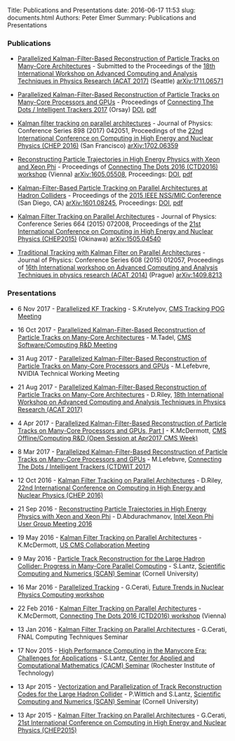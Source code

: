 Title: Publications and Presentations
date: 2016-06-17 11:53
slug: documents.html
Authors: Peter Elmer
Summary: Publications and Presentations

### Publications

  * [Parallelized Kalman-Filter-Based Reconstruction of Particle Tracks on Many-Core Architectures](http://arxiv.org/abs/1711.06571) - Submitted to the Proceedings of the [18th International Workshop on Advanced Computing and Analysis Techniques in Physics Research (ACAT 2017)](https://indico.cern.ch/event/567550/) (Seattle) [arXiv:1711.06571](http://arxiv.org/abs/1711.06571)

  * [Parallelized Kalman-Filter-Based Reconstruction of Particle Tracks on Many-Core Processors and GPUs](https://indico.cern.ch/event/577003/) - Proceedings of [Connecting The Dots / Intelligent Trackers 2017](https://indico.cern.ch/event/577003/) (Orsay) [DOI](https://doi.org/10.1051/epjconf/201715000006), [pdf](http://www.epj-conferences.org/articles/epjconf/pdf/2017/19/epjconf_ctdw2017_00006.pdf)

  * [Kalman filter tracking on parallel architectures](http://iopscience.iop.org/article/10.1088/1742-6596/898/4/042051/pdf) - Journal of Physics: Conference Series 898 (2017) 042051, Proceedings of the [22nd International Conference on Computing in High Energy and Nuclear Physics (CHEP 2016)](http://chep2016.org/) (San Francisco) [arXiv:1702.06359](http://arxiv.org/abs/1702.06359)  

  * [Reconstructing Particle Trajectories in High Energy Physics with Xeon and Xeon Phi](http://arxiv.org/abs/1605.05508) - Proceedings of [Connecting The Dots 2016 (CTD2016) workshop](https://indico.hephy.oeaw.ac.at/event/86/overview) (Vienna) [arXiv:1605.05508](http://arxiv.org/abs/1605.05508), Proceedings: [DOI](http://dx.doi.org/10.1051/epjconf/201612700010), [pdf](http://www.epj-conferences.org/articles/epjconf/pdf/2016/22/epjconf_dots2016_00010.pdf)

  * [Kalman-Filter-Based Particle Tracking on Parallel Architectures at Hadron Colliders](http://arxiv.org/abs/1601.08245) - Proceedings of the [2015 IEEE NSS/MIC Conference](http://www.nss-mic.org/2015/public/welcome.asp) (San Diego, CA) [arXiv:1601.08245](http://arxiv.org/abs/1601.08245), Proceedings: [DOI](https://doi.org/10.1109/NSSMIC.2015.7581932), [pdf](http://ieeexplore.ieee.org/iel7/7572833/7581238/07581932.pdf)

  * [Kalman Filter Tracking on Parallel Architectures](http://iopscience.iop.org/article/10.1088/1742-6596/664/7/072008/pdf) - Journal of Physics: Conference Series 664 (2015) 072008, Proceedings of the [21st International Conference on Computing in High Energy and Nuclear Physics (CHEP2015)](http://chep2015.kek.jp/programs.html) (Okinawa) [arXiv:1505.04540](http://arxiv.org/abs/1505.04540)

  * [Traditional Tracking with Kalman Filter on Parallel Architectures](http://iopscience.iop.org/article/10.1088/1742-6596/608/1/012057/pdf) - Journal of Physics: Conference Series 608 (2015) 012057, Proceedings of [16th International workshop on Advanced Computing and Analysis Techniques in physics research (ACAT 2014)](https://indico.cern.ch/event/258092/) (Prague) [arXiv:1409.8213](http://arxiv.org/abs/1409.8213)

### Presentations

  * 6 Nov 2017 - [Parallelized KF Tracking](https://indico.cern.ch/event/675097/contributions/2762418/attachments/1552851/2440551/mkFit_TRKPOG_110617.pdf) - S.Krutelyov, [CMS Tracking POG Meeting](https://indico.cern.ch/event/675097/)

  * 16 Oct 2017 - [Parallelized Kalman-Filter-Based Reconstruction of Particle Tracks on Many-Core Architectures](https://indico.cern.ch/event/670408/contributions/2742244/attachments/1533333/2417150/PKF-CmsRD-2017-10-16.pdf) - M.Tadel, [CMS Software/Computing R&D Meeting](https://indico.cern.ch/event/670408/)

  * 31 Aug 2017 - [Parallelized Kalman-Filter-Based Reconstruction of Particle Tracks on Many-Core Processors and GPUs](http://trackreco.github.io/downloads/20170829_kf_reco_nvidia.pptx) - M.Lefebvre, NVIDIA Technical Working Meeting

  * 21 Aug 2017 - [Parallelized Kalman-Filter-Based Reconstruction of Particle Tracks on Many-Core Architectures](https://indico.cern.ch/event/567550/contributions/2629722/attachments/1510614/2355643/KalmanManyCore.pdf) - D.Riley, [18th International Workshop on Advanced Computing and Analysis Techniques in Physics Research (ACAT 2017)](http://chep2016.org)

  * 4 Apr 2017 - [Parallelized Kalman-Filter-Based Reconstruction of Particle Tracks on Many-Core Processors and GPUs, Part I](https://indico.cern.ch/event/627874/contributions/2535873/attachments/1439210/2214757/mictrack_cmsweek_040417.pdf) - K.McDermott, [CMS Offline/Computing R&D (Open Session at Apr2017 CMS Week)](https://indico.cern.ch/event/627874/)

  * 8 Mar 2017 - [Parallelized Kalman-Filter-Based Reconstruction of Particle Tracks on Many-Core Processors and GPUs](https://indico.cern.ch/event/577003/contributions/2445865/attachments/1424014/2183659/CtD2017_lefebvre.pdf) - M.Lefebvre, [Connecting The Dots / Intelligent Trackers (CTDWIT 2017)](https://indico.cern.ch/event/577003/)

  * 12 Oct 2016 - [Kalman Filter Tracking on Parallel Architectures](https://indico.cern.ch/event/505613/contributions/2254599/attachments/1347645/2043445/Oral-115-v8.pdf) - D.Riley, [22nd International Conference on Computing in High Energy and Nuclear Physics (CHEP 2016)](http://chep2016.org)

  * 21 Sep 2016 - [Reconstructing Particle Trajectories in High Energy Physics with Xeon and Xeon Phi](https://anl.app.box.com/v/IXPUG2016-presentation-43) - D.Abdurachmanov, [Intel Xeon Phi User Group Meeting 2016](https://www.ixpug.org/events/ixpug-2016)

  * 19 May 2016 - [Kalman Filter Tracking on Parallel Architectures](https://indico.cern.ch/event/506353/contributions/2150036/attachments/1276116/1893325/uscms2016_mcdermott_kf-par-arch.pdf) - K.McDermott, [US CMS Collaboration Meeting](https://indico.cern.ch/event/506353/)

  * 9 May 2016 - [Particle Track Reconstruction for the Large Hadron Collider: Progress in Many-Core Parallel Computing](https://www.cac.cornell.edu/Education/PtcleTrackRecoLHC.pdf) - S.Lantz, [Scientific Computing and Numerics (SCAN) Seminar](http://www.math.cornell.edu/~scan/index-s16.html) (Cornell University)

  * 16 Mar 2016 - [Parallelized Tracking](https://www.jlab.org/conferences/trends2016/talks/cerati.pdf) - G.Cerati, [Future Trends in Nuclear Physics Computing workshop](https://www.jlab.org/conferences/trends2016/) 

  * 22 Feb 2016 - [Kalman Filter Tracking on Parallel Architectures](https://indico.hephy.oeaw.ac.at/event/86/session/0/contribution/12/material/slides/0.pdf) - K.McDermott, [Connecting The Dots 2016 (CTD2016) workshop](https://indico.hephy.oeaw.ac.at/event/86/overview) (Vienna)

  * 13 Jan 2016 - [Kalman Filter Tracking on Parallel Architectures](http://cd-docdb.fnal.gov/cgi-bin/RetrieveFile?docid=5676&filename=fnal-2016-01-13-trk-mic.pdf&version=1) - G.Cerati, FNAL Computing Techniques Seminar

  * 17 Nov 2015 - [High Performance Computing in the Manycore Era: Challenges for Applications](https://www.cac.cornell.edu/Education/HPCinManycoreEra.pdf) - S.Lantz, [Center for Applied and Computational Mathematics (CACM) Seminar](https://www.rit.edu/science/cacm-lantz) (Rochester Institute of Technology)

  * 13 Apr 2015 - [Vectorization and Parallelization of Track Reconstruction Codes for the Large Hadron Collider](https://dl.dropboxusercontent.com/u/6986386/SCAN_seminar_combined.pdf) - P.Wittich and S.Lantz, [Scientific Computing and Numerics (SCAN) Seminar](http://www.math.cornell.edu/~scan/index-s15.html) (Cornell University)

  * 13 Apr 2015 - [Kalman Filter Tracking on Parallel Architectures](https://indico.cern.ch/event/304944/contributions/1672573/attachments/578772/796953/mictrk-cerati-CHEP2015.pdf) - G.Cerati, [21st International Conference on Computing in High Energy and Nuclear Physics (CHEP2015)](https://indico.cern.ch/event/304944/overview)

